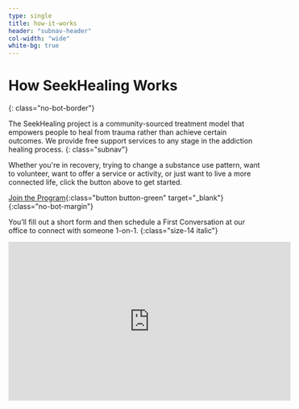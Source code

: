```yaml
---
type: single
title: how-it-works
header: "subnav-header"
col-width: "wide"
white-bg: true
---
```


# How <span class="emphasized-header">SeekHealing</span> Works
{: class="no-bot-border"}

The SeekHealing project is a community-sourced treatment model that empowers people to heal from trauma rather than achieve certain outcomes. We provide free support services to any stage in the addiction healing process.
{: class="subnav"}

<object data="/assets/images/how-it-works.svg" type="image/svg+xml" class="img-responsive"></object>

Whether you're in recovery, trying to change a substance use pattern, want to volunteer, want to offer a service or activity, or just want to live a more connected life, click the button above to get started.

[Join the Program](https://form.jotform.com/90764612050148){:class="button button-green" target="_blank"}
{:class="no-bot-margin"}

You’ll fill out a short form and then schedule a First Conversation at our office to connect with someone 1-on-1.
{:class="size-14 italic"}


<div class="medium max-vid-width">
  <div class="embed-responsive embed-responsive-16by9">
    <iframe width="560" height="315" src="https://www.youtube.com/embed/0z-2jYwrd70" frameborder="0" allow="accelerometer; autoplay; encrypted-media; gyroscope; picture-in-picture" allowfullscreen></iframe>
  </div>
</div>
